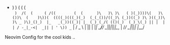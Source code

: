 
  *   )           )                   (    (  (   
` )  /(  (     ( /((        (  (      )\   )\ )\  
 ( )(_))))\(   )\())\  (    )\))(  ((((_)(((_)(_) 
(_(_())/((_)\ (_))((_) )\ )((_))\   )\ _ )\)_()_) 
|_   _(_))((_)| |_ (_)_(_/( (()(_)  (_)_\(_) || | 
  | | / -_|_-<|  _|| | ' \)) _` |    / _ \ | || | 
  |_| \___/__/ \__||_|_||_|\__, |   /_/ \_\|_||_| 
                           |___/     

Neovim Config for the cool kids ..             
